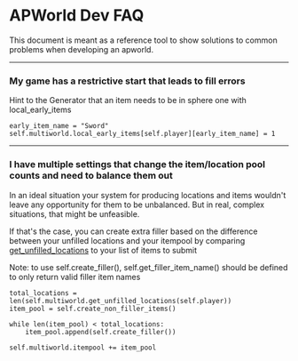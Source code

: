 # APWorld Dev FAQ

This document is meant as a reference tool to show solutions to common problems when developing an apworld.

---

### My game has a restrictive start that leads to fill errors

Hint to the Generator that an item needs to be in sphere one with local_early_items
```
early_item_name = "Sword"
self.multiworld.local_early_items[self.player][early_item_name] = 1
```

---

### I have multiple settings that change the item/location pool counts and need to balance them out

In an ideal situation your system for producing locations and items wouldn't leave any opportunity for them to be unbalanced. But in real, complex situations, that might be unfeasible.

If that's the case, you can create extra filler based on the difference between your unfilled locations and your itempool by comparing [get_unfilled_locations](/BaseClasses.py) to your list of items to submit

Note: to use self.create_filler(), self.get_filler_item_name() should be defined to only return valid filler item names
```
total_locations = len(self.multiworld.get_unfilled_locations(self.player))
item_pool = self.create_non_filler_items()

while len(item_pool) < total_locations:
    item_pool.append(self.create_filler())

self.multiworld.itempool += item_pool
```
